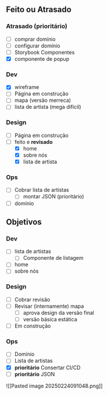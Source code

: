 ## Feito ou Atrasado
### Atrasado (prioritário)
- [ ] comprar domínio
- [ ] configurar domínio
- [ ] Storybook Componentes
- [x] componente de popup

### Dev
- [x] wireframe
- [ ] Página em construção
- [ ] mapa (versão merreca)
- [ ] lista de artista (mega difícil)

### Design
- [ ] Página em construção
- [ ] feito e **revisado**
	- [x] home
	- [x] sobre nós
	- [x] lista de artista

### Ops
- [ ] Cobrar lista de artistas
	- [ ] montar JSON (prioritário)
- [ ] domínio

## Objetivos
### Dev
- [ ] lista de artistas
	- [ ] Componente de listagem
- [ ] home
- [ ] sobre nós

### Design
- [ ] Cobrar revisão
- [ ] Revisar (internamente) mapa
	- [ ] aprova design da versão final
	- [ ] versão básica estática
- [ ] Em construção

### Ops
- [ ] Domínio
- [ ] Lista de artistas
- [x] **prioritário** Consertar CI/CD
- [ ] **prioritário** JSON

![[Pasted image 20250224091048.png]]